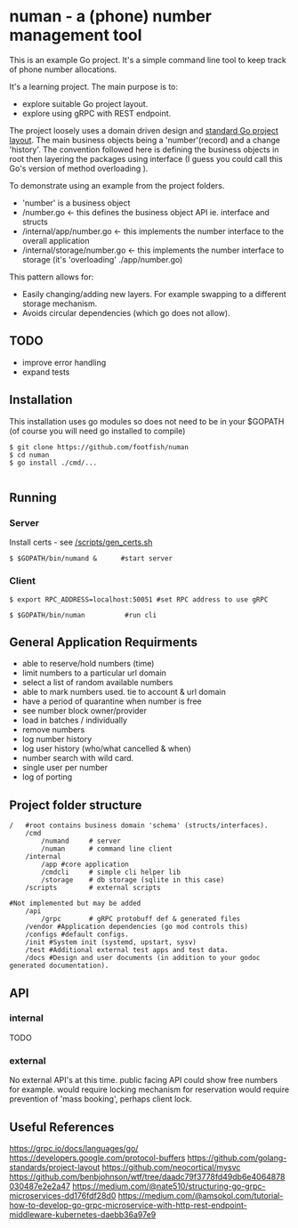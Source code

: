 # numan - a (phone) number management tool 

This is an example Go project. It's a simple command line tool to keep track of phone number allocations. 

It's a learning project. The main purpose is to:
- explore suitable Go project layout. 
- explore using gRPC with REST endpoint. 

The project loosely uses a domain driven design and [standard Go project layout](https://github.com/golang-standards/project-layout). The main business objects being a 'number'(record) and a change 'history'. 
The convention followed here is defining the business objects in root then layering the packages using interface (I guess you could call this Go's version of method overloading ). 

To demonstrate using an example from the project folders. 

- 'number' is a business object 
- /number.go <- this defines the business object API ie. interface and structs  
- /internal/app/number.go <- this implements the number interface to the overall application 
- /internal/storage/number.go <- this implements the number interface to storage (it's 'overloading'  ./app/number.go)

This pattern allows for: 
- Easily changing/adding new layers. For example swapping to a different storage mechanism. 
- Avoids circular dependencies (which go does not allow). 

## TODO
- improve error handling 
- expand tests 


## Installation
This installation uses go modules so does not need to be in your $GOPATH (of course you will need go installed to compile)

```
$ git clone https://github.com/footfish/numan
$ cd numan
$ go install ./cmd/...
 
```
## Running 

### Server 

Install certs - see [/scripts/gen_certs.sh](./scripts/gen_certs.sh)

`$ $GOPATH/bin/numand &      #start server`

### Client 

`$ export RPC_ADDRESS=localhost:50051 #set RPC address to use gRPC` 

`$ $GOPATH/bin/numan          #run cli`


## General Application Requirments 
- able to reserve/hold numbers (time)
- limit numbers to a particular url domain
- select a list of random available numbers 
- able to mark numbers used. tie to account & url domain 
- have a period of quarantine when number is free  
- see number block owner/provider 
- load in batches / individually 
- remove numbers 
- log number history 
- log user history (who/what cancelled & when) 
- number search with wild card. 
- single user per number 
- log of porting 


## Project folder structure 
```
/   #root contains business domain 'schema' (structs/interfaces). 
    /cmd
        /numand     # server 
        /numan      # command line client 
    /internal 
        /app #core application 
        /cmdcli     # simple cli helper lib 
        /storage    # db storage (sqlite in this case)
    /scripts        # external scripts 

#Not implemented but may be added 
    /api
        /grpc       # gRPC protobuff def & generated files 
    /vendor #Application dependencies (go mod controls this)
    /configs #default configs.
    /init #System init (systemd, upstart, sysv)
    /test #Additional external test apps and test data.
    /docs #Design and user documents (in addition to your godoc generated documentation).
```


## API 

### internal 
TODO

### external 
No external API's at this time. 
public facing API could show free numbers for example. 
would require locking mechanism for reservation
would require prevention of 'mass booking', perhaps client lock. 

## Useful References

https://grpc.io/docs/languages/go/
https://developers.google.com/protocol-buffers
https://github.com/golang-standards/project-layout
https://github.com/neocortical/mysvc
https://github.com/benbjohnson/wtf/tree/daadc79f3778fd49db6e4064878030487e2e2a47
https://medium.com/@nate510/structuring-go-grpc-microservices-dd176fdf28d0
https://medium.com/@amsokol.com/tutorial-how-to-develop-go-grpc-microservice-with-http-rest-endpoint-middleware-kubernetes-daebb36a97e9


